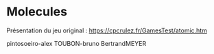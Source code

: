 Molecules
=========

Présentation du jeu original : https://cpcrulez.fr/GamesTest/atomic.htm

pintosoeiro-alex
TOUBON-bruno
BertrandMEYER
